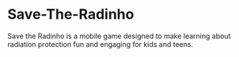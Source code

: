 # Save-The-Radinho
 Save the Radinho is a mobile game designed to make learning about radiation protection fun and engaging for kids and teens.
